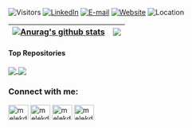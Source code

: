 ![Visitors](https://komarev.com/ghpvc/?username=melekderman&label=Profile%20views&color=blue)
[![LinkedIn](https://img.shields.io/badge/LinkedIn-pink?logo=linkedin&logoColor=white)](https://linkedin.com/in/melekderman)
[![E-mail](https://img.shields.io/badge/E--mail-blue)](mailto:dermanm@oregonstate.edu)
[![Website](https://img.shields.io/badge/website-pink)](https://melekderman.github.io)
![Location](https://img.shields.io/badge/Location-OR-blue)

| <a href="https://github.com/melekderman/github-readme-stats"><img align="center" src="https://github-readme-stats.vercel.app/api?username=melekderman&show_icons=true&include_all_commits=true&theme=buefy&hide_border=true" alt="Anurag's github stats" /></a> | <a href="https://github.com/anuraghazra/github-readme-stats"><img align="center" src="https://github-readme-stats.vercel.app/api/top-langs/?username=melekderman&layout=compact&theme=buefy&hide_border=true" /></a> |
| ------------- | ------------- |

#### Top Repositories


<a href="https://github.com/melekderman/BFP">
  <img align="center" src="https://github-readme-stats.vercel.app/api/pin/?username=melekderman&repo=BFP&theme=buefy" />
</a>
<a href="https://github.com/melekderman/melekderman.github.io">
  <img align="center" src="https://github-readme-stats.vercel.app/api/pin/?username=melekderman&repo=melekderman.github.io&theme=buefy" />
</a>


<h3 align="left">Connect with me:</h3>
<p align="left">
<a href="https://linkedin.com/in/melekderman" target="blank"><img align="center" src="https://raw.githubusercontent.com/rahuldkjain/github-profile-readme-generator/master/src/images/icons/Social/linked-in-alt.svg" alt="melekderman" height="30" width="40" /></a>
<a href="https://stackoverflow.com/users/28802792/melek-derman" target="blank"><img align="center" src="https://raw.githubusercontent.com/rahuldkjain/github-profile-readme-generator/master/src/images/icons/Social/stack-overflow.svg" alt="melekderman" height="30" width="40" /></a>
<a href="https://kaggle.com/melekderman" target="blank"><img align="center" src="https://raw.githubusercontent.com/rahuldkjain/github-profile-readme-generator/master/src/images/icons/Social/kaggle.svg" alt="melekderman" height="30" width="40" /></a>
<a href="https://instagram.com/melekderman" target="blank"><img align="center" src="https://raw.githubusercontent.com/rahuldkjain/github-profile-readme-generator/master/src/images/icons/Social/instagram.svg" alt="melekderman" height="30" width="40" /></a>
</p>

